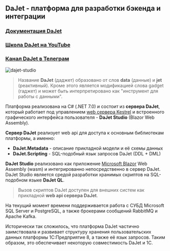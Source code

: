 ## DaJet - платформа для разработки бэкенда и интеграции

### [Документация DaJet](https://zhichkin.github.io/)
### [Школа DaJet на YouTube](https://www.youtube.com/playlist?list=PLyBbhdsc7InutmVxyUszw-ZNJ5zKVBot2)
### [Канал DaJet в Телеграм](https://t.me/dajet_studio)

![dajet-studio](https://github.com/zhichkin/dajet/blob/main/doc/dajet-studio/dajet-architecture.png)

>Название **DaJet** (даджет) образовано от слов **data** (данные) и **jet** (реактивный).
>Кроме этого является модификацией слова gadget (гаджет) и может быть интерпретировано как "инструмент для работы с данными".

Платформа реализована на C# (.NET 7.0) и состоит из **сервера DaJet**, который работает под управлением
[web сервера Kestrel](https://learn.microsoft.com/en-us/aspnet/core/fundamentals/servers/kestrel?view=aspnetcore-7.0)
и встроенного графического интерфейса пользователя - **DaJet Studio** (Blazor Web Assembly).

**Сервер DaJet** реализует web api для доступа к основным библиотекам платформы, а именно:
- **DaJet.Metadata** - описание прикладной модели и её схемы данных
- **DaJet.Scripting** - SQL-подобный язык запросов DaJet (DDL + DML)

**DaJet Studio** реализовано как приложение
[Microsoft Blazor](https://learn.microsoft.com/en-us/ASPNET/core/blazor/?view=aspnetcore-7.0)
Web Assembly (wasm) и интегрированно непосредственно в сервер DaJet.
DaJet Studio является средой разработки хранимых скриптов на SQL-подобном языке **DaJet QL**.

>Вызов скриптов DaJet доступен для внешних систем как прикладной **web api сервера DaJet**.

На текущий момент времени поддерживается работа с СУБД Microsoft SQL Server и PostgreSQL,
а также брокерами сообщений RabbitMQ и Apache Kafka.

Исторически так сложилось, что платформа DaJet частично заимствовала и развивает структуру хранения
пользовательских данных платформы 1С:Предприятие 8, а также её язык запросов. Таким образом,
это обеспечивает некоторую совместимость DaJet и 1С.
